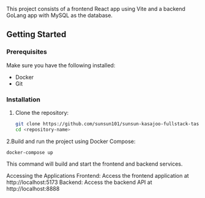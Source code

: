 This project consists of a frontend React app using Vite and a backend GoLang app with MySQL as the database.

## Getting Started

### Prerequisites

Make sure you have the following installed:

- Docker
- Git

### Installation

1. Clone the repository:

   ```bash
   git clone https://github.com/sunsun101/sunsun-kasajoo-fullstack-task.git
   cd <repository-name>

2.Build and run the project using Docker Compose:

    docker-compose up

This command will build and start the frontend and backend services.

Accessing the Applications
Frontend: Access the frontend application at http://localhost:5173
Backend: Access the backend API at http://localhost:8888
